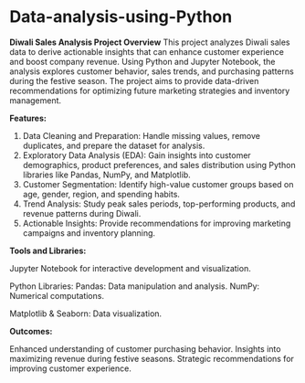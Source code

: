# Data-analysis-using-Python
**Diwali Sales Analysis
Project Overview**
This project analyzes Diwali sales data to derive actionable insights that can enhance customer experience and boost company revenue. Using Python and Jupyter Notebook, the analysis explores customer behavior, sales trends, and purchasing patterns during the festive season. The project aims to provide data-driven recommendations for optimizing future marketing strategies and inventory management.

**Features:**
1. Data Cleaning and Preparation: Handle missing values, remove duplicates, and prepare the dataset for analysis.
2. Exploratory Data Analysis (EDA): Gain insights into customer demographics, product preferences, and sales distribution using Python libraries like Pandas, NumPy, and Matplotlib.
3. Customer Segmentation: Identify high-value customer groups based on age, gender, region, and spending habits.
4. Trend Analysis: Study peak sales periods, top-performing products, and revenue patterns during Diwali.
5. Actionable Insights: Provide recommendations for improving marketing campaigns and inventory planning.

**Tools and Libraries:**

Jupyter Notebook for interactive development and visualization.

Python Libraries:
Pandas: Data manipulation and analysis.
NumPy: Numerical computations.

Matplotlib & Seaborn: Data visualization.

**Outcomes:**

Enhanced understanding of customer purchasing behavior.
Insights into maximizing revenue during festive seasons.
Strategic recommendations for improving customer experience.


